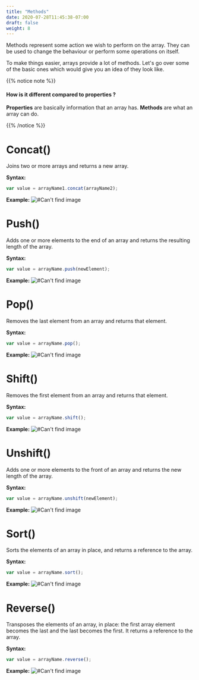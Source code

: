 ```yaml
---
title: "Methods"
date: 2020-07-28T11:45:38-07:00
draft: false
weight: 8
---
```


Methods represent some action we wish to perform on the array. They can be used to change the behaviour or perform some operations on itself.

To make things easier, arrays provide a lot of methods. Let's go over some of the basic ones which would give you an idea of they look like.


{{% notice note %}}

#### How is it different compared to properties ?

<b>Properties</b> are basically information that an array has. <b>Methods</b> are what an array can do.

{{% /notice %}}


# Concat() 
Joins two or more arrays and returns a new array.

<b>Syntax:</b>
```javascript
var value = arrayName1.concat(arrayName2);
```

<b>Example:</b>
![#Can't find image](../../img/concat.png)


# Push() 
Adds one or more elements to the end of an array and returns the resulting length of the array.

<b>Syntax:</b>
```javascript
var value = arrayName.push(newElement);
```

<b>Example:</b>
![#Can't find image](../../img/push.png)


# Pop() 
Removes the last element from an array and returns that element.

<b>Syntax:</b>
```javascript
var value = arrayName.pop();
```

<b>Example:</b>
![#Can't find image](../../img/pop.png)


# Shift() 
Removes the first element from an array and returns that element.

<b>Syntax:</b>
```javascript
var value = arrayName.shift();
```

<b>Example:</b>
![#Can't find image](../../img/shift.png)


# Unshift() 
Adds one or more elements to the front of an array and returns the new length of the array.

<b>Syntax:</b>
```javascript
var value = arrayName.unshift(newElement);
```

<b>Example:</b>
![#Can't find image](../../img/unshift.png)


# Sort() 
Sorts the elements of an array in place, and returns a reference to the array.

<b>Syntax:</b>
```javascript
var value = arrayName.sort();
```

<b>Example:</b>
![#Can't find image](../../img/sort.png)


# Reverse() 
Transposes the elements of an array, in place: the first array element becomes the last and the last becomes the first. It returns a reference to the array.

<b>Syntax:</b>
```javascript
var value = arrayName.reverse();
```

<b>Example:</b>
![#Can't find image](../../img/reverse.png)
